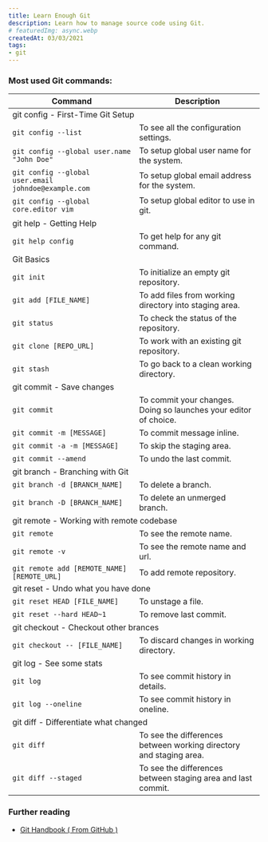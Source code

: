 ```yaml
---
title: Learn Enough Git
description: Learn how to manage source code using Git.
# featuredImg: async.webp
createdAt: 03/03/2021
tags:
- git
---
```


### Most used Git commands:

<div class="c-table-responsive">
  <table class="c-table">
    <thead>
      <tr>
        <th>Command</th>
        <th>Description</th>
      </tr>
    </thead>
    <tbody>
      <tr class="c-table__info-row">
        <td colspan="2">git config - First-Time Git Setup</td>
      </tr>
      <tr>
        <td><code class="inline">git config --list</code></td>
        <td>To see all the configuration settings.</td>
      </tr>
      <tr>
        <td><code class="inline">git config --global user.name "John Doe"</code></td>
        <td>To setup global user name for the system.</td>
      </tr>
      <tr>
        <td><code class="inline">git config --global user.email johndoe@example.com</code></td>
        <td>To setup global email address for the system.</td>
      </tr>
      <tr>
        <td><code class="inline">git config --global core.editor vim</code></td>
        <td>To setup global editor to use in git.</td>
      </tr>
      <tr class="c-table__info-row">
        <td colspan="2">git help - Getting Help</td>
      </tr>
      <tr>
        <td><code class="inline">git help config</code></td>
        <td>To get help for any git command.</td>
      </tr>
      <tr class="c-table__info-row">
        <td colspan="2">Git Basics</td>
      </tr>
      <tr>
        <td><code class="inline">git init</code></td>
        <td>To initialize an empty git repository.</td>
      </tr>
      <tr>
        <td><code class="inline">git add [FILE_NAME]</code></td>
        <td>To add files from working directory into staging area.</td>
      </tr>
      <tr>
        <td><code class="inline">git status</code></td>
        <td>To check the status of the repository.</td>
      </tr>
      <tr>
        <td><code class="inline">git clone [REPO_URL]</code></td>
        <td>To work with an existing git repository.</td>
      </tr>
      <tr>
        <td><code class="inline">git stash</code></td>
        <td>To go back to a clean working directory.</td>
      </tr>
      <tr class="c-table__info-row">
        <td colspan="2">git commit - Save changes</td>
      </tr>
      <tr>
        <td><code class="inline">git commit</code></td>
        <td>To commit your changes. Doing so launches your editor of choice.</td>
      </tr>
      <tr>
        <td><code class="inline">git commit -m [MESSAGE]</code></td>
        <td>To commit message inline.</td>
      </tr>
      <tr>
        <td><code class="inline">git commit -a -m [MESSAGE]</code></td>
        <td>To skip the staging area.</td>
      </tr>
      <tr>
        <td><code class="inline">git commit --amend</code></td>
        <td>To undo the last commit.</td>
      </tr>
      <tr class="c-table__info-row">
        <td colspan="2">git branch - Branching with Git</td>
      </tr>
      <tr>
        <td><code class="inline">git branch -d [BRANCH_NAME]</code></td>
        <td>To delete a branch.</td>
      </tr>
      <tr>
        <td><code class="inline">git branch -D [BRANCH_NAME]</code></td>
        <td>To delete an unmerged branch.</td>
      </tr>
      <tr class="c-table__info-row">
        <td colspan="2">git remote - Working with remote codebase</td>
      </tr>
      <tr>
        <td><code class="inline">git remote</code></td>
        <td>To see the remote name.</td>
      </tr>
      <tr>
        <td><code class="inline">git remote -v</code></td>
        <td>To see the remote name and url.</td>
      </tr>
      <tr>
        <td><code class="inline">git remote add [REMOTE_NAME] [REMOTE_URL]</code></td>
        <td>To add remote repository.</td>
      </tr>
      <tr class="c-table__info-row">
        <td colspan="2">git reset - Undo what you have done</td>
      </tr>
      <tr>
        <td><code class="inline">git reset HEAD [FILE_NAME]</code></td>
        <td>To unstage a file.</td>
      </tr>
      <tr>
        <td><code class="inline">git reset --hard HEAD~1</code></td>
        <td>To remove last commit.</td>
      </tr>
      <tr class="c-table__info-row">
        <td colspan="2">git checkout - Checkout other brances</td>
      </tr>
      <tr>
        <td><code class="inline">git checkout -- [FILE_NAME]</code></td>
        <td>To discard changes in working directory.</td>
      </tr>
      <tr class="c-table__info-row">
        <td colspan="2">git log - See some stats</td>
      </tr>
      <tr>
        <td><code class="inline">git log</code></td>
        <td>To see commit history in details.</td>
      </tr>
      <tr>
        <td><code class="inline">git log --oneline</code></td>
        <td>To see commit history in oneline.</td>
      </tr>
      <tr class="c-table__info-row">
        <td colspan="2">git diff - Differentiate what changed</td>
      </tr>
      <tr>
        <td><code class="inline">git diff</code></td>
        <td>To see the differences between working directory and staging area.</td>
      </tr>
      <tr>
        <td><code class="inline">git diff --staged</code></td>
        <td>To see the differences between staging area and last commit.</td>
      </tr>
    </tbody>
  </table>
</div>

### Further reading

- [Git Handbook ( From GitHub )](https://guides.github.com/introduction/git-handbook/)